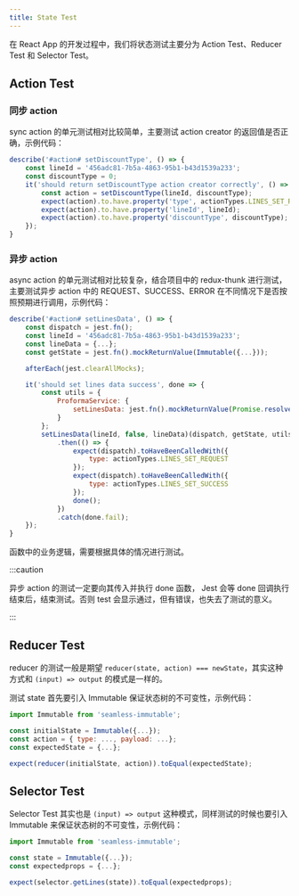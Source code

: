 ```yaml
---
title: State Test
---
```


在 React App 的开发过程中，我们将状态测试主要分为 Action Test、Reducer Test 和 Selector Test。

## Action Test

### 同步 action

sync action 的单元测试相对比较简单，主要测试 action creator 的返回值是否正确，示例代码：

```javascript
describe('#action# setDiscountType', () => {
    const lineId = '456adc81-7b5a-4863-95b1-b43d1539a233';
    const discountType = 0;
    it('should return setDiscountType action creator correctly', () => {
        const action = setDiscountType(lineId, discountType);
        expect(action).to.have.property('type', actionTypes.LINES_SET_REQUEST);
        expect(action).to.have.property('lineId', lineId);
        expect(action).to.have.property('discountType', discountType);
    });
}
```

### 异步 action

async action 的单元测试相对比较复杂，结合项目中的 redux-thunk 进行测试，主要测试异步 action 中的 REQUEST、SUCCESS、ERROR 在不同情况下是否按照预期进行调用，示例代码：

```javascript
describe('#action# setLinesData', () => {
    const dispatch = jest.fn();
    const lineId = '456adc81-7b5a-4863-95b1-b43d1539a233';
    const lineData = {...};
    const getState = jest.fn().mockReturnValue(Immutable({...}));

    afterEach(jest.clearAllMocks);

    it('should set lines data success', done => {
        const utils = {
            ProformaService: {
                setLinesData: jest.fn().mockReturnValue(Promise.resolve())
            }
        };
        setLinesData(lineId, false, lineData)(dispatch, getState, utils)
            .then(() => {
                expect(dispatch).toHaveBeenCalledWith({
                    type: actionTypes.LINES_SET_REQUEST
                });
                expect(dispatch).toHaveBeenCalledWith({
                    type: actionTypes.LINES_SET_SUCCESS
                });
                done();
            })
            .catch(done.fail);
    });
}
```

函数中的业务逻辑，需要根据具体的情况进行测试。

:::caution

异步 action 的测试一定要向其传入并执行 done 函数， Jest 会等 done 回调执行结束后，结束测试。否则 test 会显示通过，但有错误，也失去了测试的意义。

:::

## Reducer Test

reducer 的测试一般是期望 `reducer(state, action) === newState`，其实这种方式和 `(input) => output` 的模式是一样的。

测试 state 首先要引入 Immutable 保证状态树的不可变性，示例代码：

```javascript
import Immutable from 'seamless-immutable';

const initialState = Immutable({...});
const action = { type: ..., payload: ...};
const expectedState = {...};

expect(reducer(initialState, action)).toEqual(expectedState);
```

## Selector Test

Selector Test 其实也是 `(input) => output` 这种模式，同样测试的时候也要引入 Immutable 来保证状态树的不可变性，示例代码：

```javascript
import Immutable from 'seamless-immutable';

const state = Immutable({...});
const expectedprops = {...};

expect(selector.getLines(state)).toEqual(expectedprops);
```
